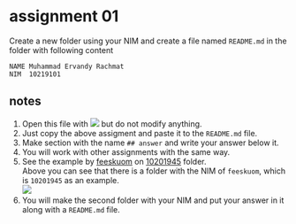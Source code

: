 # assignment 01
Create a new folder using your NIM and create a file named `README.md` in the folder with following content

```
NAME Muhammad Ervandy Rachmat
NIM  10219101
```

## notes
1. Open this file with ![](edit-file-button.png) but do not modify anything.
2. Just copy the above assigment and paste it to the `README.md` file.
3. Make section with the name `## answer` and write your answer below it. 
4. You will work with other assignments with the same way.
5. See the example by [feeskuom](https://github.com/feeskoum) on [10201945](10201945) folder. \
  Above you can see that there is a folder with the NIM of `feeskuom`, which is `10201945` as an example. \
  ![](answer-folders.png)
6. You will make the second folder with your NIM and put your answer in it along with a `README.md` file.
